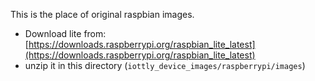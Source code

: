 This is the place of original raspbian images.
- Download lite from: [https://downloads.raspberrypi.org/raspbian_lite_latest](https://downloads.raspberrypi.org/raspbian_lite_latest)
- unzip it in this directory (`iottly_device_images/raspberrypi/images`)
